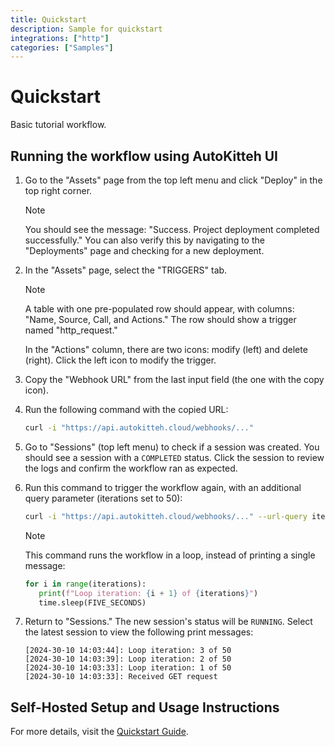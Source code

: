 ```yaml
---
title: Quickstart
description: Sample for quickstart
integrations: ["http"]
categories: ["Samples"]
---
```


# Quickstart

Basic tutorial workflow.

## Running the workflow using AutoKitteh UI

1. Go to the "Assets" page from the top left menu and click "Deploy" in the top right corner.

   > [!NOTE]
   > You should see the message: "Success. Project deployment completed successfully." You can also verify this by navigating to the "Deployments" page and checking for a new deployment.

2. In the "Assets" page, select the "TRIGGERS" tab.

   > [!NOTE]
   > A table with one pre-populated row should appear, with columns: "Name, Source, Call, and Actions." The row should show a trigger named "http_request."

   In the "Actions" column, there are two icons: modify (left) and delete (right). Click the left icon to modify the trigger.

3. Copy the "Webhook URL" from the last input field (the one with the copy icon).

4. Run the following command with the copied URL:

   ```bash
   curl -i "https://api.autokitteh.cloud/webhooks/..."
   ```

5. Go to "Sessions" (top left menu) to check if a session was created. You should see a session with a `COMPLETED` status. Click the session to review the logs and confirm the workflow ran as expected.

6. Run this command to trigger the workflow again, with an additional query parameter (iterations set to 50):

   ```bash
   curl -i "https://api.autokitteh.cloud/webhooks/..." --url-query iterations=50
   ```

   > [!NOTE]
   > This command runs the workflow in a loop, instead of printing a single message:
   >
   > ```python
   > for i in range(iterations):
   >    print(f"Loop iteration: {i + 1} of {iterations}")
   >    time.sleep(FIVE_SECONDS)
   > ```

7. Return to "Sessions." The new session's status will be `RUNNING`. Select the latest session to view the following print messages:

   ```
   [2024-30-10 14:03:44]: Loop iteration: 3 of 50
   [2024-30-10 14:03:39]: Loop iteration: 2 of 50
   [2024-30-10 14:03:33]: Loop iteration: 1 of 50
   [2024-30-10 14:03:33]: Received GET request
   ```

## Self-Hosted Setup and Usage Instructions

For more details, visit the [Quickstart Guide](https://docs.autokitteh.com/get_started/quickstart).
